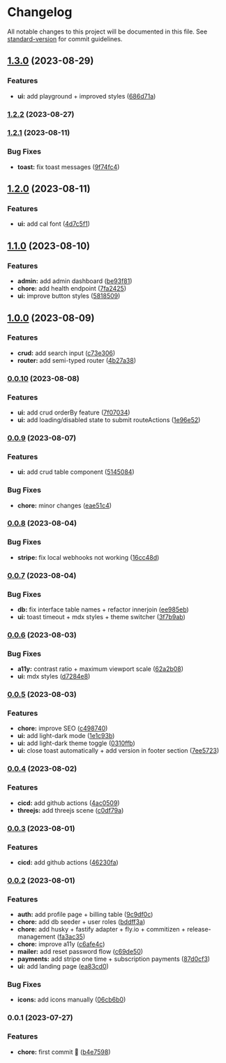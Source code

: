 # Changelog

All notable changes to this project will be documented in this file. See [standard-version](https://github.com/conventional-changelog/standard-version) for commit guidelines.

## [1.3.0](https://github.com/JorgeCoke/super-qwik-template/compare/v1.2.2...v1.3.0) (2023-08-29)


### Features

* **ui:** add playground + improved styles ([686d71a](https://github.com/JorgeCoke/super-qwik-template/commit/686d71ae69cd613a1ea951a78a4143b41f645666))

### [1.2.2](https://github.com/JorgeCoke/super-qwik-template/compare/v1.2.1...v1.2.2) (2023-08-27)

### [1.2.1](https://github.com/JorgeCoke/super-qwik-template/compare/v1.2.0...v1.2.1) (2023-08-11)


### Bug Fixes

* **toast:** fix toast messages ([9f74fc4](https://github.com/JorgeCoke/super-qwik-template/commit/9f74fc43c0d8ce6ebd6fdf27bc2e80b1e529f2f0))

## [1.2.0](https://github.com/JorgeCoke/super-qwik-template/compare/v1.1.0...v1.2.0) (2023-08-11)


### Features

* **ui:** add cal font ([4d7c5f1](https://github.com/JorgeCoke/super-qwik-template/commit/4d7c5f1675950c22a69720454837bb5b9178e6b2))

## [1.1.0](https://github.com/JorgeCoke/super-qwik-template/compare/v1.0.0...v1.1.0) (2023-08-10)


### Features

* **admin:** add admin dashboard ([be93f81](https://github.com/JorgeCoke/super-qwik-template/commit/be93f816103b9bbf181042a2679d41821f09db3d))
* **chore:** add health endpoint ([7fa2425](https://github.com/JorgeCoke/super-qwik-template/commit/7fa2425f0c9b643bc39bfaa150b99c19dd89dd55))
* **ui:** improve button styles ([5818509](https://github.com/JorgeCoke/super-qwik-template/commit/5818509eeb28c6897e0f0d09579535274cb2ce1f))

## [1.0.0](https://github.com/JorgeCoke/super-qwik-template/compare/v0.0.10...v1.0.0) (2023-08-09)

### Features

- **crud:** add search input ([c73e306](https://github.com/JorgeCoke/super-qwik-template/commit/c73e3068645ddc736fd6fcdbdcf5c3ec72bcefa6))
- **router:** add semi-typed router ([4b27a38](https://github.com/JorgeCoke/super-qwik-template/commit/4b27a38e214207fb33143e355c3f2e1452db518e))

### [0.0.10](https://github.com/JorgeCoke/super-qwik-template/compare/v0.0.9...v0.0.10) (2023-08-08)

### Features

- **ui:** add crud orderBy feature ([7f07034](https://github.com/JorgeCoke/super-qwik-template/commit/7f07034afbb6e9e888e35f63b10efa11f88b1d86))
- **ui:** add loading/disabled state to submit routeActions ([1e96e52](https://github.com/JorgeCoke/super-qwik-template/commit/1e96e52d1d2ca872338ec0a84c6d85c66008394d))

### [0.0.9](https://github.com/JorgeCoke/super-qwik-template/compare/v0.0.8...v0.0.9) (2023-08-07)

### Features

- **ui:** add crud table component ([5145084](https://github.com/JorgeCoke/super-qwik-template/commit/51450848d436f86ed2702c3ff0fc449cbb0dec95))

### Bug Fixes

- **chore:** minor changes ([eae51c4](https://github.com/JorgeCoke/super-qwik-template/commit/eae51c4760df9ee74d8f373fe3fc6f4ce7f79e33))

### [0.0.8](https://github.com/JorgeCoke/super-qwik-template/compare/v0.0.7...v0.0.8) (2023-08-04)

### Bug Fixes

- **stripe:** fix local webhooks not working ([16cc48d](https://github.com/JorgeCoke/super-qwik-template/commit/16cc48da9720bc4a03f33bc6879040f212604bad))

### [0.0.7](https://github.com/JorgeCoke/super-qwik-template/compare/v0.0.6...v0.0.7) (2023-08-04)

### Bug Fixes

- **db:** fix interface table names + refactor innerjoin ([ee985eb](https://github.com/JorgeCoke/super-qwik-template/commit/ee985ebc48ebc8d4e0b569287dafc281f867750e))
- **ui:** toast timeout + mdx styles + theme switcher ([3f7b9ab](https://github.com/JorgeCoke/super-qwik-template/commit/3f7b9ab82243a710ce836342b673430ce367e172))

### [0.0.6](https://github.com/JorgeCoke/super-qwik-template/compare/v0.0.5...v0.0.6) (2023-08-03)

### Bug Fixes

- **a11y:** contrast ratio + maximum viewport scale ([62a2b08](https://github.com/JorgeCoke/super-qwik-template/commit/62a2b08666f5cbaad52aa60f9cab5bcba0399dd5))
- **ui:** mdx styles ([d7284e8](https://github.com/JorgeCoke/super-qwik-template/commit/d7284e829598c0d6177bf68cb1383e9d2b3358db))

### [0.0.5](https://github.com/JorgeCoke/super-qwik-template/compare/v0.0.4...v0.0.5) (2023-08-03)

### Features

- **chore:** improve SEO ([c498740](https://github.com/JorgeCoke/super-qwik-template/commit/c498740de19e89bd5d37e8a1a5c54615dd518a25))
- **ui:** add light-dark mode ([1e1c93b](https://github.com/JorgeCoke/super-qwik-template/commit/1e1c93b10716d87323da42524987ac8fa0b7ad58))
- **ui:** add light-dark theme toggle ([0310ffb](https://github.com/JorgeCoke/super-qwik-template/commit/0310ffb50dd482fa2fa3555bc800440359928fa7))
- **ui:** close toast automatically + add version in footer section ([7ee5723](https://github.com/JorgeCoke/super-qwik-template/commit/7ee572389877cca3590e5fc0151ec4b46a119cd3))

### [0.0.4](https://github.com/JorgeCoke/super-qwik-template/compare/v0.0.2...v0.0.4) (2023-08-02)

### Features

- **cicd:** add github actions ([4ac0509](https://github.com/JorgeCoke/super-qwik-template/commit/4ac0509c8c3778d2846f66a8d0ae0a8253ed4577))
- **threejs:** add threejs scene ([c0df79a](https://github.com/JorgeCoke/super-qwik-template/commit/c0df79ab4e23b26e95b65ce2fd39fd859b825fa6))

### [0.0.3](https://github.com/JorgeCoke/super-qwik-template/compare/v0.0.2...v0.0.3) (2023-08-01)

### Features

- **cicd:** add github actions ([46230fa](https://github.com/JorgeCoke/super-qwik-template/commit/46230fa7073e944a35f3e17f56c338c8c48a2c63))

### [0.0.2](https://github.com/JorgeCoke/super-qwik-template/compare/v0.0.1...v0.0.2) (2023-08-01)

### Features

- **auth:** add profile page + billing table ([9c9df0c](https://github.com/JorgeCoke/super-qwik-template/commit/9c9df0ce6b91b7c6c3c3e52c73404f4d7da2d9d6))
- **chore:** add db seeder + user roles ([bddff3a](https://github.com/JorgeCoke/super-qwik-template/commit/bddff3aec32cd046b5bd2f2253eb026f211f4413))
- **chore:** add husky + fastify adapter + fly.io + commitizen + release-management ([fa3ac35](https://github.com/JorgeCoke/super-qwik-template/commit/fa3ac359504fedd6d56d50b53d2be143244d2f84))
- **chore:** improve a11y ([c6afe4c](https://github.com/JorgeCoke/super-qwik-template/commit/c6afe4c06ebeda6a7de010fc54b9ec61cbe4ae9d))
- **mailer:** add reset password flow ([c69de50](https://github.com/JorgeCoke/super-qwik-template/commit/c69de505721de6be93aa3f387c3738e87e0a9cee))
- **payments:** add stripe one time + subscription payments ([87d0cf3](https://github.com/JorgeCoke/super-qwik-template/commit/87d0cf3268a83970794af44f61cf7464edba2a2e))
- **ui:** add landing page ([ea83cd0](https://github.com/JorgeCoke/super-qwik-template/commit/ea83cd05aba19e04f9f4c6975b32f98d2946069e))

### Bug Fixes

- **icons:** add icons manually ([06cb6b0](https://github.com/JorgeCoke/super-qwik-template/commit/06cb6b07dc93e9794a64cfe59b9e73e89a5f7b0c))

### 0.0.1 (2023-07-27)

### Features

- **chore:** first commit 🎉 ([b4e7598](https://github.com/JorgeCoke/qwikly-stack/commit/b4e75982e2c7b3ba20cfbca07c3fc0ed36030719))
